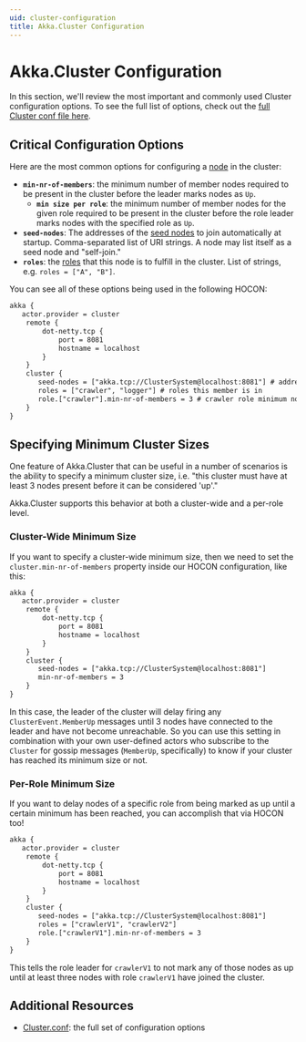 ```yaml
---
uid: cluster-configuration
title: Akka.Cluster Configuration
---
```


# Akka.Cluster Configuration
In this section, we'll review the most important and commonly used Cluster configuration options. To see the full list of options, check out the [full Cluster conf file here](https://github.com/akkadotnet/akka.net/blob/dev/src/core/Akka.Cluster/Configuration/Cluster.conf).

## Critical Configuration Options
Here are the most common options for configuring a [node](cluster-overview.md#key-terms) in the cluster:

- **`min-nr-of-members`**: the minimum number of member nodes required to be present in the cluster before the leader marks nodes as `Up`.
    - **`min size per role`**: the minimum number of member nodes for the given role required to be present in the cluster before the role leader marks nodes with the specified role as `Up`.
- **`seed-nodes`**: The addresses of the [seed nodes](cluster-overview.md#seed-nodes) to join automatically at startup. Comma-separated list of URI strings. A node may list itself as a seed node and "self-join."
- **`roles`**: the [roles](cluster-overview.md#key-terms) that this node is to fulfill in the cluster.  List of strings, e.g. `roles = ["A", "B"]`.

You can see all of these options being used in the following HOCON:

```xml
akka {
   actor.provider = cluster
    remote {
        dot-netty.tcp {
            port = 8081
            hostname = localhost
        }
    }
    cluster {
       seed-nodes = ["akka.tcp://ClusterSystem@localhost:8081"] # address of seed node
       roles = ["crawler", "logger"] # roles this member is in
       role.["crawler"].min-nr-of-members = 3 # crawler role minimum node count
    }
}
```

## Specifying Minimum Cluster Sizes
One feature of Akka.Cluster that can be useful in a number of scenarios is the ability to specify a minimum cluster size, i.e. "this cluster must have at least 3 nodes present before it can be considered 'up'."

Akka.Cluster supports this behavior at both a cluster-wide and a per-role level.

### Cluster-Wide Minimum Size
If you want to specify a cluster-wide minimum size, then we need to set the `cluster.min-nr-of-members` property inside our HOCON configuration, like this:

```xml
akka {
   actor.provider = cluster
    remote {
        dot-netty.tcp {
            port = 8081
            hostname = localhost
        }
    }
    cluster {
       seed-nodes = ["akka.tcp://ClusterSystem@localhost:8081"]
       min-nr-of-members = 3
    }
}
```

In this case, the leader of the cluster will delay firing any `ClusterEvent.MemberUp` messages until 3 nodes have connected to the leader and have not become unreachable. So you can use this setting in combination with your own user-defined actors who subscribe to the `Cluster` for gossip messages (`MemberUp`, specifically) to know if your cluster has reached its minimum size or not.

### Per-Role Minimum Size
If you want to delay nodes of a specific role from being marked as up until a certain minimum has been reached, you can accomplish that via HOCON too!

```xml
akka {
   actor.provider = cluster
    remote {
        dot-netty.tcp {
            port = 8081
            hostname = localhost
        }
    }
    cluster {
       seed-nodes = ["akka.tcp://ClusterSystem@localhost:8081"]
       roles = ["crawlerV1", "crawlerV2"]
       role.["crawlerV1"].min-nr-of-members = 3
    }
}
```

This tells the role leader for `crawlerV1` to not mark any of those nodes as up until at least three nodes with role `crawlerV1` have joined the cluster.

## Additional Resources
- [Cluster.conf](../configuration/akka.cluster.md): the full set of configuration options
